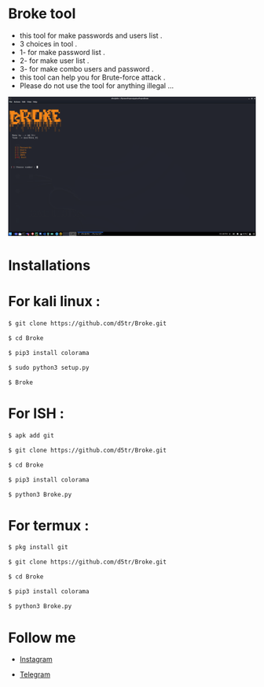 # Broke tool

* this tool for make passwords and users list .
* 3 choices in tool .
* 1- for make password list . 
* 2- for make user list .
* 3- for make combo users and password . 
* this tool can help you for Brute-force attack .
* Please do not use the tool for anything illegal ...

![Broke](https://github.com/d5tr/Broke/blob/main/Broke_photo.png)

# Installations 

# For kali linux :

```
$ git clone https://github.com/d5tr/Broke.git
```
```
$ cd Broke
```
```
$ pip3 install colorama 
```
```
$ sudo python3 setup.py
```
```
$ Broke
```

# For ISH :

```
$ apk add git 
```
```
$ git clone https://github.com/d5tr/Broke.git
```
```
$ cd Broke
```
```
$ pip3 install colorama 
```
```
$ python3 Broke.py
```

# For termux :

```
$ pkg install git
```
```
$ git clone https://github.com/d5tr/Broke.git
```
```
$ cd Broke
```
```
$ pip3 install colorama 
```
```
$ python3 Broke.py
```

# Follow me 


* [Instagram](https://instagram.com/d_5tr)



* [Telegram](https://t.me/d5tr_Cyber)
